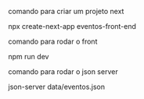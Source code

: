 comando para criar um projeto next

npx create-next-app eventos-front-end

comando para rodar o front 

npm run dev

comando para rodar o json server

json-server data/eventos.json